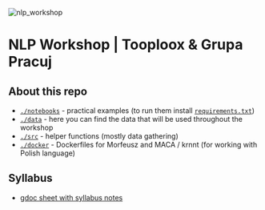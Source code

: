 ![nlp_workshop](https://scontent-waw1-1.xx.fbcdn.net/v/t1.0-9/30708383_1674919049257807_7620685005869547520_o.jpg?_nc_cat=0&oh=9ea695d57bf1d5c1ca7eff3d7a97cfa7&oe=5B6A25AF)

# NLP Workshop | Tooploox & Grupa Pracuj

## About this repo 

 - [`./notebooks`](./notebooks) - practical examples (to run them install [`requirements.txt`](requirements.txt))
 - [`./data`](./data) - here you can find the data that will be used throughout the workshop
 - [`./src`](./src) - helper functions (mostly data gathering)
 - [`./docker`](./docker) - Dockerfiles for Morfeusz and MACA / krnnt (for working with Polish language)

## Syllabus

 - [gdoc sheet with syllabus notes](https://drive.google.com/drive/folders/1vrmmGcYGsU9nud5Q5z9Go4beP6WohX4V?usp=sharing)


